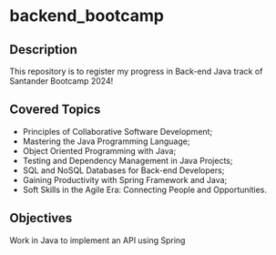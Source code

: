 # backend_bootcamp

## Description
This repository is to register my progress in Back-end Java track of Santander Bootcamp 2024! 

## Covered Topics
- Principles of Collaborative Software Development;
- Mastering the Java Programming Language;
- Object Oriented Programming with Java;
- Testing and Dependency Management in Java Projects;
- SQL and NoSQL Databases for Back-end Developers;
- Gaining Productivity with Spring Framework and Java;
- Soft Skills in the Agile Era: Connecting People and Opportunities.

## Objectives
Work in Java to implement an API using Spring
